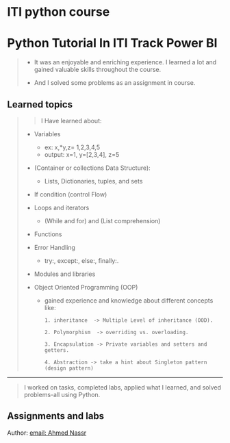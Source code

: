 # ITI python course 

# Python Tutorial In ITI Track Power BI

> - It was an enjoyable and enriching experience. I learned a lot and gained valuable skills throughout the course.
>
>
> - And I solved some problems as an assignment in course.

## Learned topics
>
>> I Have learned about:
>
> - Variables
>   - ex:  x,*y,z= 1,2,3,4,5  
>   - output:  x=1, y=[2,3,4], z=5  
>
> - (Container or collections Data Structure):
>   - Lists, Dictionaries, tuples, and sets
> - If condition (control Flow)
> - Loops and iterators
>   - (While and for) and (List comprehension)
> - Functions
> - Error Handling
>   - try:, except:, else:, finally:.
> - Modules and libraries
> - Object Oriented Programming (OOP)
>   - gained experience and knowledge about different concepts like:
>
>         1. inheritance  -> Multiple Level of inheritance (OOD).
>
>         2. Polymorphism  -> overriding vs. overloading.
>
>         3. Encapsulation -> Private variables and setters and getters.
>
>         4. Abstraction -> take a hint about Singleton pattern (design pattern)
>

---

> I worked on tasks, completed labs, applied what I learned, and solved problems-all using Python.

## Assignments and labs





Author: [email: Ahmed Nassr](mailto:nassrm98@gmail.com)

